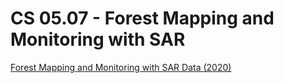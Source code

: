 # CS 05.07 - Forest Mapping and Monitoring with SAR

[Forest Mapping and Monitoring with SAR Data (2020)](https://appliedsciences.nasa.gov/join-mission/training/english/arset-forest-mapping-and-monitoring-sar-data)
